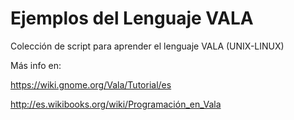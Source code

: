 Ejemplos del Lenguaje VALA
==========================

Colección de script para aprender el lenguaje VALA (UNIX-LINUX)

Más info en:

https://wiki.gnome.org/Vala/Tutorial/es

http://es.wikibooks.org/wiki/Programación_en_Vala

